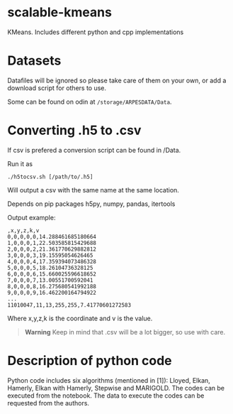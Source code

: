 # scalable-kmeans
KMeans. Includes different python and cpp implementations 


# Datasets
Datafiles will be ignored so please take care of them on your own, or add a download script for others to use.

Some can be found on odin at ```/storage/ARPESDATA/Data```.


# Converting .h5 to .csv
If csv is prefered a conversion script can be found in /Data.

Run it as
```
./h5tocsv.sh [/path/to/.h5]
```
Will output a csv with the same name at the same location.

Depends on pip packages h5py, numpy, pandas, itertools

Output example:
```
,x,y,z,k,v
0,0,0,0,0,14.288461685180664
1,0,0,0,1,22.503585815429688
2,0,0,0,2,21.361770629882812
3,0,0,0,3,19.15595054626465
4,0,0,0,4,17.359394073486328
5,0,0,0,5,18.26104736328125
6,0,0,0,6,15.660025596618652
7,0,0,0,7,13.00551700592041
8,0,0,0,8,16.275680541992188
9,0,0,0,9,16.462200164794922
...
11010047,11,13,255,255,7.41770601272583
```
Where x,y,z,k is the coordinate and v is the value.

> **Warning**
> Keep in mind that .csv will be a lot bigger, so use with care.


# Description of python code
Python code includes six algorithms (mentioned in [1]): Lloyed, Elkan, Hamerly, Elkan with Hamerly, Stepwise and MARIGOLD. The codes can be executed from the notebook. The data to execute the codes can be requested from the authors. 
